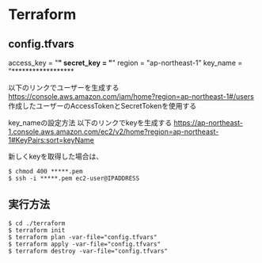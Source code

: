 # Terraform

## config.tfvars

access_key = "******************"
secret_key = "******************"
region     = "ap-northeast-1"
key_name   = "******************

以下のリンクでユーザーを生成する
https://console.aws.amazon.com/iam/home?region=ap-northeast-1#/users
作成したユーザーのAccessTokenとSecretTokenを使用する

key_nameの設定方法
以下のリンクでkeyを生成する
https://ap-northeast-1.console.aws.amazon.com/ec2/v2/home?region=ap-northeast-1#KeyPairs:sort=keyName

新しくkeyを取得した場合は、
```
$ chmod 400 *****.pem
$ ssh -i *****.pem ec2-user@IPADDRESS
```

## 実行方法
```
$ cd ./terraform
$ terraform init
$ terraform plan -var-file="config.tfvars"
$ terraform apply -var-file="config.tfvars"
$ terraform destroy -var-file="config.tfvars"
```
